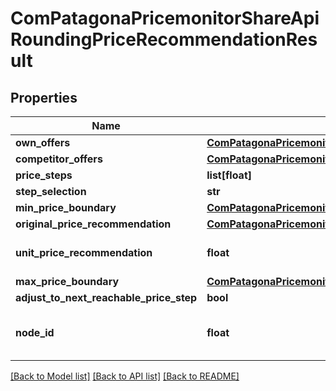 # ComPatagonaPricemonitorShareApiRoundingPriceRecommendationResult

## Properties
Name | Type | Description | Notes
------------ | ------------- | ------------- | -------------
**own_offers** | [**ComPatagonaPricemonitorShareApiApiOffer**](ComPatagonaPricemonitorShareApiApiOffer.md) |  | [optional] 
**competitor_offers** | [**ComPatagonaPricemonitorShareApiApiOffer**](ComPatagonaPricemonitorShareApiApiOffer.md) |  | [optional] 
**price_steps** | **list[float]** |  | 
**step_selection** | **str** |  | 
**min_price_boundary** | [**ComPatagonaPricemonitorShareApiPriceBoundaryDetails**](ComPatagonaPricemonitorShareApiPriceBoundaryDetails.md) |  | 
**original_price_recommendation** | [**ComPatagonaPricemonitorShareApiPriceCalculationResult**](ComPatagonaPricemonitorShareApiPriceCalculationResult.md) |  | 
**unit_price_recommendation** | **float** | The calculated price recommendation. | 
**max_price_boundary** | [**ComPatagonaPricemonitorShareApiPriceBoundaryDetails**](ComPatagonaPricemonitorShareApiPriceBoundaryDetails.md) |  | 
**adjust_to_next_reachable_price_step** | **bool** |  | [optional] 
**node_id** | **float** | The ID of the node which calculated the price. | 

[[Back to Model list]](../README.md#documentation-for-models) [[Back to API list]](../README.md#documentation-for-api-endpoints) [[Back to README]](../README.md)


